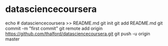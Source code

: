 # datasciencecoursera
echo # datasciencecoursera >> README.md
git init
git add README.md
git commit -m "first commit"
git remote add origin https://github.com/thalford/datasciencecoursera.git
git push -u origin master

